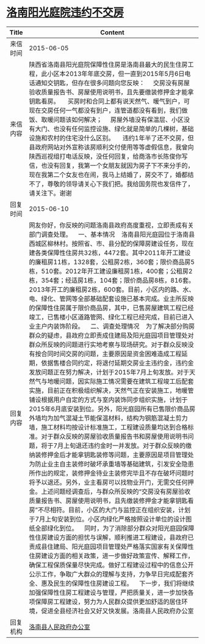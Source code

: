 # <a href="http://www.shangluo.gov.cn/zmhd/ldxxxx.jsp?urltype=leadermail.LeaderMailContentUrl&wbtreeid=1112&leadermailid=3165">洛南阳光庭院违约不交房</a>
| Title |                                                                                                                                                                                                                                                                                                                                                                                                                                                                                                                                                                                                                    Content                                                                                                                                                                                                                                                                                                                                                                                                                                                                                                                                                                                                                    |
|:-----:|-----------------------------------------------------------------------------------------------------------------------------------------------------------------------------------------------------------------------------------------------------------------------------------------------------------------------------------------------------------------------------------------------------------------------------------------------------------------------------------------------------------------------------------------------------------------------------------------------------------------------------------------------------------------------------------------------------------------------------------------------------------------------------------------------------------------------------------------------------------------------------------------------------------------------------------------------------------------------------------------------------------------------------------------------------------------------------------------------------------------------------------------------------------------------------------------------------------------------------------------------|
| 来信时间  | 2015-06-05                                                                                                                                                                                                                                                                                                                                                                                                                                                                                                                                                                                                                                                                                                                                                                                                                                                                                                                                                                                                                                                                                                                                                                                                                                    |
| 来信内容  | 陕西省洛南县阳光庭院保障性住房是洛南县最大的民生住房工程，此小区本2013年年底交房，但一直到2015年5月6日电话通知交钥匙，但存在很多问题向您反映：     交房没有房屋验收质量报告书、房屋使用说明书，且先要缴装修押金才能拿钥匙看房。     买房时和合同上都有说天然气、暖气到户，可现在交房任何一气都没有到户，连管道都没有看到，我们做饭、取暖问题该如何解决；     房屋外墙没有保温层、小区没有大门、也没有任何监控设施、绿化就是简单的几棵树，基础设施和农村的住宅没什么区别。     违约1年半了还不交房，但县政府网站对外宣称该房顺利交付使用等等虚假信息，我曾向陕西巡视组打电话反映，没任何回复，给商洛市长陈俊你写信，也没有回复，我第一个女朋友就因为房子下不来分手的，现在我第二个女友也在闹，我马上结婚了，房交不了，婚都结不了，尊敬的领导请关心下我们把。我给国务院也发信件了，请关注下。谢谢                                                                                                                                                                                                                                                                                                                                                                                                                                                                                                                                                                                                                                                                                                                                                                                                                               |
| 回复时间  | 2015-06-10                                                                                                                                                                                                                                                                                                                                                                                                                                                                                                                                                                                                                                                                                                                                                                                                                                                                                                                                                                                                                                                                                                                                                                                                                                    |
| 回复内容  | 网友你好，你反映的问题洛南县政府高度重视，立即责成有关部门调查处理。    一、基本情况    洛南县阳光庭园位于洛南县西城区柳林村。按照省、市、县分配的保障房建设任务，现在建各类保障性住房共32栋，4472套。其中2011年开工建设的廉租房11栋，1328套，公租房2栋，360套；限价商品房5栋，510套。2012年开工建设廉租房1栋，400套；公租房2栋，354套；经适房1栋，104套；限价商品房8栋，816套。2013年开工的廉租房2栋，600套。目前，小区内的路、水、电、绿化、管网等全部基础配套设施已基本完成。业主所反映的保障性住房属于限价商品房，其中，已售房屋建筑工程已经竣工，已售楼小区道路管网、绿化工程已经完成，目前已进入业主户内装饰阶段。    二、调查处理情况    为了解决部分购房群众的疑虑，县政府立即责成住建局及阳光庭园项目管理处对群众所反映的问题进行实地考察与现场研究。对于群众反映没有按合同时间交房的问题，主要原因是资金困难造成工程延期，依据售楼合同约定，将退付延期交房业主违约金，违约金发放问题正在努力解决，计划于2015年7月上旬发放。对于天然气与地暖问题，因实际施工情况需要在建筑工程竣工后配套实施，目前正在积极组织解决，天然气正在安装施工，地暖管铺设根据用户自定的方式与室内装饰同步组织实施，计划于2015年6月底安装到位。另外，阳光庭园所有已售限价商品房外墙均为加气混凝土节能保温材料，结构为钢筋混凝土剪力墙，施工材料均按设计标准施工，工程建设质量均达到合格标准。对于群众反映的房屋验收质量报告书和房屋使用说明书问题，将于7月上旬退还违约金时一并发放。对于群众反映的缴纳装修押金后才能拿钥匙装修等问题，主要原因是项目管理处为防止业主自主装修时破坏承重墙等基础建筑，引发安全隐患所作出的规定，装修押金待业主装修完毕且不存在破坏问题时将予以退还。另外，业主看房可以找物业开门，无需交任何押金。上述问题经调查后，与群众所反映的“交房没有房屋验收质量报告书、房屋使用说明书，且先缴装修押金才能拿钥匙看房”不尽相符。目前，小区的大门与监控正在组织安装，计划于7月上旬安装到位。小区内绿化严格按照设计单位的设计图纸全部绿化到位。    同时，为了消除部分群众对阳光庭园保障性住房建设方面的担忧与误解，顺利推进工程建设，县政府已责成县住建局、阳光庭园项目管理处严格落实国家有关保障性住房建设方面的相关政策，进一步做好政策宣传、解释工作，确保工程保质保量尽快完成。做好工程建设过程中的信息公开公示工作，争取广大群众的理解与支持，力争早日完成配套齐全、惠及民生的保障性住房建设工程。    下一步，我们将继续加强保障性住房工程建设与管理，严把质量关，进一步加快各项保障房工程建设，努力为人民群众提供更加舒适的居住环境，促进全县经济社会又好又快发展。洛南县人民政府办公室 |
| 回复机构  | <a href="../../categories/agencies/洛南县人民政府办公室.md">洛南县人民政府办公室</a>                                                                                                                                                                                                                                                                                                                                                                                                                                                                                                                                                                                                                                                                                                                                                                                                                                                                                                                                                                                                                                                                                                                                                                                |